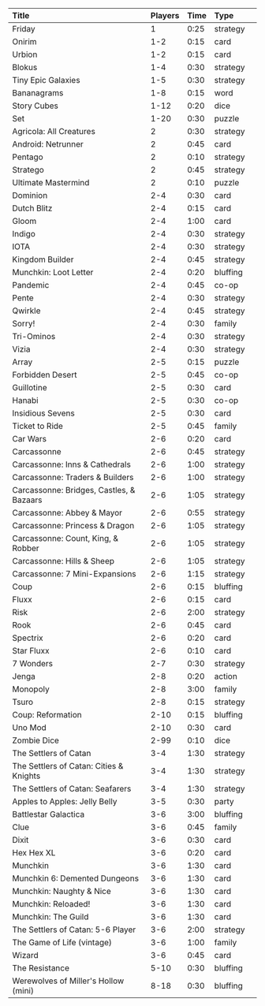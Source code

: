| Title                                    | Players | Time | Type     |                                                                                               |
| :--------------------------------------  | :------ | :--- | :------- | ---:                                                                                          |
| Friday                                   | 1       | 0:25 | strategy | [](http://boardgamegeek.com/boardgame/43570/friday)                                           |
| Onirim                                   | 1-2     | 0:15 | card     | [](http://boardgamegeek.com/boardgame/71836/onirim)                                           |
| Urbion                                   | 1-2     | 0:15 | card     | [](http://boardgamegeek.com/boardgame/94389/urbion)                                           |
| Blokus                                   | 1-4     | 0:30 | strategy | [](http://boardgamegeek.com/boardgame/2453/blokus)                                            |
| Tiny Epic Galaxies                       | 1-5     | 0:30 | strategy | [](https://boardgamegeek.com/boardgame/163967/tiny-epic-galaxies)                             |
| Bananagrams                              | 1-8     | 0:15 | word     | [](http://boardgamegeek.com/boardgame/27225/bananagrams)                                      |
| Story Cubes                              | 1-12    | 0:20 | dice     | [](http://boardgamegeek.com/boardgame/20545/rorys-story-cubes)                                |
| Set                                      | 1-20    | 0:30 | puzzle   | [](http://boardgamegeek.com/boardgame/1198/set)                                               |
| Agricola: All Creatures                  | 2       | 0:30 | strategy | [](http://boardgamegeek.com/boardgame/119890/agricola-all-creatures-big-and-small)            |
| Android: Netrunner                       | 2       | 0:45 | card     | [](http://boardgamegeek.com/boardgame/124742/android-netrunner)                               |
| Pentago                                  | 2       | 0:10 | strategy | [](http://boardgamegeek.com/boardgame/19841/pentago)                                          |
| Stratego                                 | 2       | 0:45 | strategy | [](http://boardgamegeek.com/boardgame/1917/stratego)                                          |
| Ultimate Mastermind                      | 2       | 0:10 | puzzle   | [](http://boardgamegeek.com/boardgame/3874/ultimate-mastermind)                               |
| Dominion                                 | 2-4     | 0:30 | card     | [](http://boardgamegeek.com/boardgame/36218/dominion)                                         |
| Dutch Blitz                              | 2-4     | 0:15 | card     | [](http://boardgamegeek.com/boardgame/148203/dutch-blitz)                                     |
| Gloom                                    | 2-4     | 1:00 | card     | [](http://boardgamegeek.com/boardgame/12692/gloom)                                            |
| Indigo                                   | 2-4     | 0:30 | strategy | [](http://boardgamegeek.com/boardgame/116954/indigo)                                          |
| IOTA                                     | 2-4     | 0:30 | strategy | [](http://boardgamegeek.com/boardgame/119632/iota)                                            |
| Kingdom Builder                          | 2-4     | 0:45 | strategy | [](https://boardgamegeek.com/boardgame/107529/kingdom-builder)                                |
| Munchkin: Loot Letter                    | 2-4     | 0:20 | bluffing | [](http://boardgamegeek.com/boardgame/129622/love-letter)                                     |
| Pandemic                                 | 2-4     | 0:45 | co-op    | [](http://boardgamegeek.com/boardgame/30549/pandemic)                                         |
| Pente                                    | 2-4     | 0:30 | strategy | [](http://boardgamegeek.com/boardgame/1295/pente)                                             |
| Qwirkle                                  | 2-4     | 0:45 | strategy | [](http://boardgamegeek.com/boardgame/25669/qwirkle)                                          |
| Sorry!                                   | 2-4     | 0:30 | family   | [](http://boardgamegeek.com/boardgame/2407/sorry)                                             |
| Tri-Ominos                               | 2-4     | 0:30 | strategy | [](http://boardgamegeek.com/boardgame/4040/tri-ominos)                                        |
| Vizia                                    | 2-4     | 0:30 | strategy | [](http://boardgamegeek.com/boardgame/94363/vizia)                                            |
| Array                                    | 2-5     | 0:15 | puzzle   | [](http://boardgamegeek.com/boardgame/126464/array)                                           |
| Forbidden Desert                         | 2-5     | 0:45 | co-op    | [](http://boardgamegeek.com/boardgame/136063/forbidden-desert)                                |
| Guillotine                               | 2-5     | 0:30 | card     | [](http://boardgamegeek.com/boardgame/116/guillotine)                                         |
| Hanabi                                   | 2-5     | 0:30 | co-op    | [](https://boardgamegeek.com/boardgame/98778/hanabi)                                          |
| Insidious Sevens                         | 2-5     | 0:30 | card     | [](http://boardgamegeek.com/boardgame/84864/insidious-sevens)                                 |
| Ticket to Ride                           | 2-5     | 0:45 | family   | [](http://boardgamegeek.com/boardgame/9209/ticket-ride)                                       |
| Car Wars                                 | 2-6     | 0:20 | card     | [](https://boardgamegeek.com/boardgame/2795/car-wars)                                         |
| Carcassonne                              | 2-6     | 0:45 | strategy | [](http://boardgamegeek.com/boardgame/822/carcassonne)                                        |
| Carcassonne: Inns & Cathedrals           | 2-6     | 1:00 | strategy | [](http://boardgamegeek.com/boardgameexpansion/2993/carcassonne-inns-cathedrals)              |
| Carcassonne: Traders & Builders          | 2-6     | 1:00 | strategy | [](http://boardgamegeek.com/boardgameexpansion/5405/carcassonne-traders-builders)             |
| Carcassonne: Bridges, Castles, & Bazaars | 2-6     | 1:05 | strategy | [](http://boardgamegeek.com/boardgameexpansion/66646/carcassonne-bridges-castles-and-bazaars) |
| Carcassonne: Abbey & Mayor               | 2-6     | 0:55 | strategy | [](http://boardgamegeek.com/boardgameexpansion/31784/carcassonne-abbey-mayor)                 |
| Carcassonne: Princess & Dragon           | 2-6     | 1:05 | strategy | [](http://boardgamegeek.com/boardgameexpansion/15158/carcassonne-princess-dragon)             |
| Carcassonne: Count, King, & Robber       | 2-6     | 1:05 | strategy | [](http://boardgamegeek.com/boardgameexpansion/33458/carcassonne-count-king-robber)           |
| Carcassonne: Hills & Sheep               | 2-6     | 1:05 | strategy | [](http://boardgamegeek.com/boardgameexpansion/153773/carcassonne-hills-sheep)                |
| Carcassonne: 7 Mini-Expansions           | 2-6     | 1:15 | strategy | [](http://boardgamegeek.com/boardgameexpansion/120686/carcassonne-corn-circles-ii)            |
| Coup                                     | 2-6     | 0:15 | bluffing | [](http://boardgamegeek.com/boardgame/131357/coup)                                            |
| Fluxx                                    | 2-6     | 0:15 | card     | [](http://boardgamegeek.com/boardgame/258/fluxx)                                              |
| Risk                                     | 2-6     | 2:00 | strategy | [](http://boardgamegeek.com/boardgame/181/risk)                                               |
| Rook                                     | 2-6     | 0:45 | card     | [](http://boardgamegeek.com/boardgame/1260/rook)                                              |
| Spectrix                                 | 2-6     | 0:20 | card     | [](http://boardgamegeek.com/boardgame/126463/spectrix)                                        |
| Star Fluxx                               | 2-6     | 0:10 | card     | [](http://boardgamegeek.com/boardgame/102104/star-fluxx)                                      |
| 7 Wonders                                | 2-7     | 0:30 | strategy | [](https://boardgamegeek.com/boardgame/68448/7-wonders)                                       |
| Jenga                                    | 2-8     | 0:20 | action   | [](http://boardgamegeek.com/boardgame/2452/jenga)                                             |
| Monopoly                                 | 2-8     | 3:00 | family   | [](http://boardgamegeek.com/boardgame/1406/monopoly)                                          |
| Tsuro                                    | 2-8     | 0:15 | strategy | [](http://boardgamegeek.com/boardgame/16992/tsuro)                                            |
| Coup: Reformation                        | 2-10    | 0:15 | bluffing | [](http://boardgamegeek.com/boardgameexpansion/148931/coup-reformation)                       |
| Uno Mod                                  | 2-10    | 0:30 | card     | [](http://boardgamegeek.com/boardgame/70912/uno-mod)                                          |
| Zombie Dice                              | 2-99    | 0:10 | dice     | [](http://boardgamegeek.com/boardgame/62871/zombie-dice)                                      |
| The Settlers of Catan                    | 3-4     | 1:30 | strategy | [](http://boardgamegeek.com/boardgame/13/settlers-catan)                                      |
| The Settlers of Catan: Cities & Knights  | 3-4     | 1:30 | strategy | [](http://boardgamegeek.com/boardgameexpansion/926/catan-cities-knights)                      |
| The Settlers of Catan: Seafarers         | 3-4     | 1:30 | strategy | [](http://boardgamegeek.com/boardgameexpansion/325/catan-seafarers)                           |
| Apples to Apples: Jelly Belly            | 3-5     | 0:30 | party    | [](http://boardgamegeek.com/boardgame/155843/apples-apples-jelly-belly-special-edition)       |
| Battlestar Galactica                     | 3-6     | 3:00 | bluffing | [](http://boardgamegeek.com/boardgame/37111/battlestar-galactica)                             |
| Clue                                     | 3-6     | 0:45 | family   | [](http://boardgamegeek.com/boardgame/1294/clue)                                              |
| Dixit                                    | 3-6     | 0:30 | card     | [](https://boardgamegeek.com/boardgame/39856/dixit)                                           |
| Hex Hex XL                               | 3-6     | 0:20 | card     | [](http://boardgamegeek.com/boardgame/79067/hex-hex-xl)                                       |
| Munchkin                                 | 3-6     | 1:30 | card     | [](http://boardgamegeek.com/boardgame/1927/munchkin)                                          |
| Munchkin 6: Demented Dungeons            | 3-6     | 1:30 | card     | [](http://boardgamegeek.com/boardgameexpansion/33493/munchkin-6-demented-dungeons)            |
| Munchkin: Naughty & Nice                 | 3-6     | 1:30 | card     | [](http://boardgamegeek.com/boardgameexpansion/128034/munchkin-naughty-nice)                  |
| Munchkin: Reloaded!                      | 3-6     | 1:30 | card     | [](http://boardgamegeek.com/boardgameexpansion/80571/munchkin-reloaded)                       |
| Munchkin: The Guild                      | 3-6     | 1:30 | card     | [](http://boardgamegeek.com/boardgameexpansion/106618/munchkin-guild)                         |
| The Settlers of Catan: 5-6 Player        | 3-6     | 2:00 | strategy | [](http://boardgamegeek.com/boardgameexpansion/2807/settlers-catan-5-6-player-extension)      |
| The Game of Life (vintage)               | 3-6     | 1:00 | family   | [](http://boardgamegeek.com/boardgame/2921/game-life)                                         |
| Wizard                                   | 3-6     | 0:45 | card     | [](http://boardgamegeek.com/boardgame/1465/wizard)                                            |
| The Resistance                           | 5-10    | 0:30 | bluffing | [](https://boardgamegeek.com/boardgame/41114/resistance)                                      |
| Werewolves of Miller's Hollow (mini)     | 8-18    | 0:30 | bluffing | [](https://boardgamegeek.com/boardgame/25821/werewolves-millers-hollow)                       |
